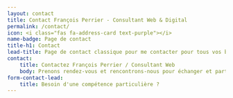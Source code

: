 ```yaml
---
layout: contact
title: Contact François Perrier - Consultant Web & Digital
permalink: /contact/
icon: <i class="fas fa-address-card text-purple"></i>
name-badge: Page de contact
title-h1: Contact
lead-title: Page de contact classique pour me contacter pour tous vos besoins et demandes web ou digitales.
contact:
    title: Contactez François Perrier / Consultant Web
    body: Prenons rendez-vous et rencontrons-nous pour échanger et partager autour de votre projet de création de site web et internet.
form-contact-lead:
    title: Besoin d'une compétence particulière ?
---
```

